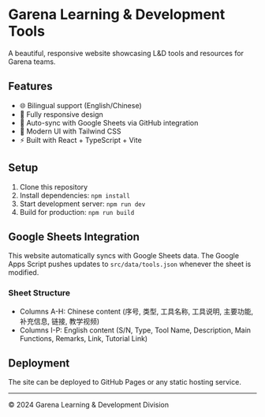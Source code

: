 # Garena Learning & Development Tools

A beautiful, responsive website showcasing L&D tools and resources for Garena teams.

## Features

- 🌐 Bilingual support (English/Chinese)
- 📱 Fully responsive design
- 🔄 Auto-sync with Google Sheets via GitHub integration
- 🎨 Modern UI with Tailwind CSS
- ⚡ Built with React + TypeScript + Vite

## Setup

1. Clone this repository
2. Install dependencies: `npm install`
3. Start development server: `npm run dev`
4. Build for production: `npm run build`

## Google Sheets Integration

This website automatically syncs with Google Sheets data. The Google Apps Script pushes updates to `src/data/tools.json` whenever the sheet is modified.

### Sheet Structure
- Columns A-H: Chinese content (序号, 类型, 工具名称, 工具说明, 主要功能, 补充信息, 链接, 教学视频)
- Columns I-P: English content (S/N, Type, Tool Name, Description, Main Functions, Remarks, Link, Tutorial Link)

## Deployment

The site can be deployed to GitHub Pages or any static hosting service.

---

© 2024 Garena Learning & Development Division